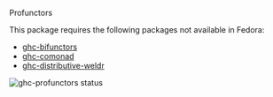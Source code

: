 Profunctors

This package requires the following packages not available in Fedora:

* [ghc-bifunctors](../ghc-bifunctors)
* [ghc-comonad](../ghc-comonad)
* [ghc-distributive-weldr](../ghc-distributive-weldr)

![ghc-profunctors status](https://copr.fedorainfracloud.org/coprs/dshea/bdcs-haskell-deps/package/ghc-profunctors/status_image/last_build.png)
